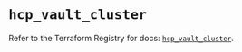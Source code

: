 # `hcp_vault_cluster`

Refer to the Terraform Registry for docs: [`hcp_vault_cluster`](https://registry.terraform.io/providers/hashicorp/hcp/0.96.0/docs/resources/vault_cluster).
